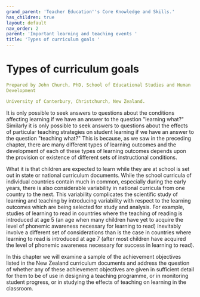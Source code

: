 ```yaml
---
grand_parent: 'Teacher Education''s Core Knowledge and Skills.'
has_children: true
layout: default
nav_order: 2
parent: 'Important learning and teaching events '
title: 'Types of curriculum goals '
---
```

# Types of curriculum goals


```yaml
Prepared by John Church, PhD, School of Educational Studies and Human
Development

University of Canterbury, Christchurch, New Zealand.
```


It is only possible to seek answers to questions about the conditions
affecting learning if we have an answer to the question "learning what?"
Similarly it is only possible to seek answers to questions about the
effects of particular teaching strategies on student learning if we have
an answer to the question "teaching what?" This is because, as we saw in
the preceding chapter, there are many different types of learning
outcomes and the development of each of these types of learning outcomes
depends upon the provision or existence of different sets of
instructional conditions.

What it is that children are expected to learn while they are at school
is set out in state or national curriculum documents. While the school
curricula of individual countries contain much in common, especially
during the early years, there is also considerable variability in
national curricula from one country to the next. This variability
complicates the scientific study of learning and teaching by introducing
variability with respect to the learning outcomes which are being
selected for study and analysis. For example, studies of learning to
read in countries where the teaching of reading is introduced at age 5
(an age when many children have yet to acquire the level of phonemic
awareness necessary for learning to read) inevitably involve a different
set of considerations than is the case in countries where learning to
read is introduced at age 7 (after most children have acquired the level
of phonemic awareness necessary for success in learning to read).

In this chapter we will examine a sample of the achievement objectives
listed in the New Zealand curriculum documents and address the question
of whether any of these achievement objectives are given in sufficient
detail for them to be of use in designing a teaching programme, or in
monitoring student progress, or in studying the effects of teaching on
learning in the classroom.
